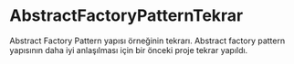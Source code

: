 # AbstractFactoryPatternTekrar
Abstract Factory Pattern yapısı örneğinin tekrarı. Abstract factory pattern yapısının daha iyi anlaşılması için bir önceki proje tekrar yapıldı.

